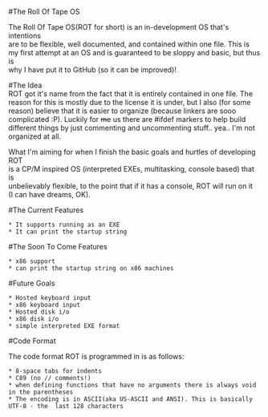 #The Roll Of Tape OS

The Roll Of Tape OS(ROT for short) is an in-development OS that's intentions  
are to be flexible, well documented, and contained within one file. This is  
my first attempt at an OS and is guaranteed to be sloppy and basic, but thus is  
why I have put it to GitHub (so it can be improved)!  

#The Idea  
ROT got it's name from the fact that it is entirely contained in one file. The  
reason for this is mostly due to the license it is under, but I also (for some  
reason) believe that it is easier to organize (because linkers are sooo  
complicated :P). Luckily for ~~me~~ us there are #ifdef markers to help build  
different things by just commenting and uncommenting stuff.. yea.. I'm not  
organized at all.  

What I'm aiming for when I finish the basic goals and hurtles of developing ROT  
is a CP/M inspired OS (interpreted EXEs, multitasking, console based) that is  
unbelievably flexible, to the point that if it has a console, ROT will run on it  
(I can have dreams, OK).  

#The Current Features

	* It supports running as an EXE
	* It can print the startup string

#The Soon To Come Features

	* x86 support
	* can print the startup string on x86 machines

#Future Goals

	* Hosted keyboard input
	* x86 keyboard input
	* Hosted disk i/o
	* x86 disk i/o
	* simple interpreted EXE format

#Code Format

The code format ROT is programmed in is as follows:

	* 8-space tabs for indents
	* C89 (no // comments!)
	* when defining functions that have no arguments there is always void  
	in the parentheses
	* The encoding is in ASCII(aka US-ASCII and ANSI). This is basically
	UTF-8 - the  last 128 characters
